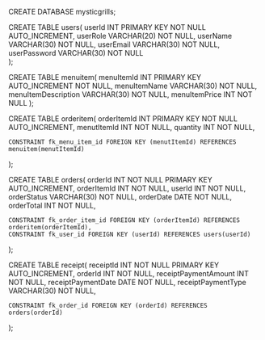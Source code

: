 CREATE DATABASE mysticgrills;

CREATE TABLE users(
    userId INT PRIMARY KEY NOT NULL AUTO_INCREMENT,
    userRole VARCHAR(20) NOT NULL,
    userName VARCHAR(30) NOT NULL,
    userEmail VARCHAR(30) NOT NULL,
    userPassword VARCHAR(30) NOT NULL  
);

CREATE TABLE menuitem(
    menuItemId INT PRIMARY KEY AUTO_INCREMENT NOT NULL,
    menuItemName VARCHAR(30) NOT NULL,
    menuItemDescription VARCHAR(30) NOT NULL,
    menuItemPrice INT NOT NULL 
);

CREATE TABLE orderitem(
    orderItemId INT PRIMARY KEY NOT NULL AUTO_INCREMENT,
    menutItemId INT NOT NULL,
    quantity INT NOT NULL,
    
    CONSTRAINT fk_menu_item_id FOREIGN KEY (menutItemId) REFERENCES menuitem(menutItemId)
    
);

CREATE TABLE orders(
    orderId INT NOT NULL PRIMARY KEY AUTO_INCREMENT,
    orderItemId INT NOT NULL,
    userId INT NOT NULL,
    orderStatus VARCHAR(30) NOT NULL,
    orderDate DATE NOT NULL,
    orderTotal INT NOT NULL,
    
    CONSTRAINT fk_order_item_id FOREIGN KEY (orderItemId) REFERENCES orderitem(orderItemId),
    CONSTRAINT fk_user_id FOREIGN KEY (userId) REFERENCES users(userId)  
);

CREATE TABLE receipt(
    receiptId INT NOT NULL PRIMARY KEY AUTO_INCREMENT,
    orderId INT NOT NULL,
    receiptPaymentAmount INT NOT NULL,
    receiptPaymentDate DATE NOT NULL,
    receiptPaymentType VARCHAR(30) NOT NULL,
    
    
    CONSTRAINT fk_order_id FOREIGN KEY (orderId) REFERENCES orders(orderId)  
);

